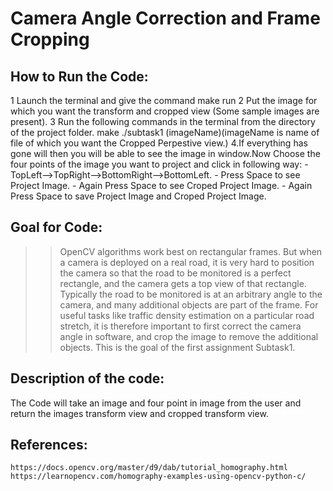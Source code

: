 # Camera Angle Correction and Frame Cropping
## How to Run the Code:
1 Launch the terminal and give the command make run
2 Put the image for which you want the transform and cropped view (Some sample images are present).
3 Run the following commands in the terminal from the directory of the project folder.
 make
 ./subtask1 (imageName)(imageName is name of file of which you want the Cropped Perpestive view.)
4.If everything has gone will then you will be able to see the image in window.Now Choose the four points of the image you want to project and click in following way:
	- TopLeft-->TopRight-->BottomRight-->BottomLeft.
	- Press Space to see Project Image.
	- Again Press Space to see Croped Project Image.
	- Again Press Space to save Project Image and Croped Project Image.
## Goal for Code:
>> OpenCV algorithms work best on rectangular frames. But when a camera is deployed on a real road, it is very hard to position the camera so that the road to be monitored is a perfect rectangle, and the camera gets a top view of that rectangle. Typically the road to be monitored is at an arbitrary angle to the camera, and many additional objects are part of the frame. For useful tasks like traffic density estimation on a particular road stretch, it is therefore important to first correct the camera angle in software, and crop the image to remove the additional objects. This is the goal of the first assignment Subtask1.
## Description of the code:
The Code will take an image and four point in image from the user and return the images transform view and cropped transform view.
## References:
	https://docs.opencv.org/master/d9/dab/tutorial_homography.html
	https://learnopencv.com/homography-examples-using-opencv-python-c/
